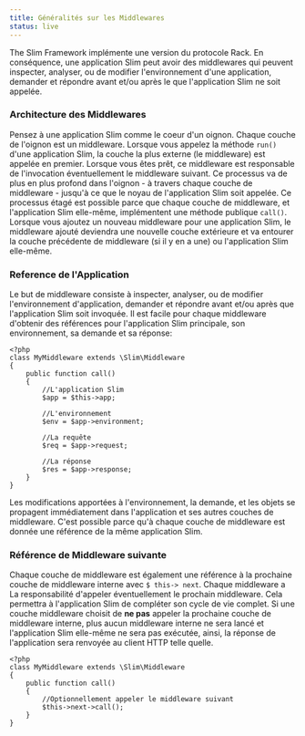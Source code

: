 ```yaml
---
title: Généralités sur les Middlewares
status: live
---
```


The Slim Framework implémente une version du protocole Rack. En conséquence, une application Slim peut avoir  des middlewares qui peuvent inspecter, analyser, ou de modifier l'environnement d'une application, demander et répondre avant et/ou après le que l'application Slim ne soit appelée.

### Architecture des Middlewares 

Pensez à une application Slim comme le coeur d'un oignon. Chaque couche de l'oignon est un middleware. Lorsque vous appelez la méthode `run()` d'une application Slim, la couche la plus externe (le middleware) est appelée en premier. Lorsque vous êtes prêt, ce middleware est responsable de l'invocation éventuellement le middleware suivant. Ce processus va de plus en plus profond dans l'oignon - à travers chaque couche de middleware - jusqu'à ce que le noyau de l'application Slim soit appelée. Ce processus étagé est possible parce que chaque couche de middleware, et l'application Slim elle-même, implémentent une méthode publique `call()`.
Lorsque vous ajoutez un nouveau middleware pour une application Slim, le middleware ajouté deviendra une nouvelle couche extérieure et va entourer la couche précédente de middleware (si il y en a une) ou l'application Slim elle-même.

### Reference de l'Application 

Le but de middleware consiste à inspecter, analyser, ou de modifier l'environnement d'application, demander et répondre avant et/ou après que l'application Slim soit invoquée. Il est facile pour chaque middleware d'obtenir des références pour l'application Slim  principale, son environnement, sa demande et sa réponse:

    <?php
    class MyMiddleware extends \Slim\Middleware
    {
        public function call()
        {
            //L'application Slim
            $app = $this->app;

            //L'environnement
            $env = $app->environment;

            //La requête
            $req = $app->request;

            //La réponse
            $res = $app->response;
        }
    }

Les modifications apportées à l'environnement, la demande, et les objets se propagent immédiatement dans l'application et ses autres couches de middleware. C'est possible parce qu'à chaque couche de middleware est donnée une référence de la même application Slim.

### Référence de Middleware suivante 

Chaque couche de middleware est également une référence à la prochaine couche de middleware interne avec `$ this-> next`. Chaque middleware a La responsabilité d'appeler éventuellement le prochain middleware. Cela permettra à l'application Slim de compléter son cycle de vie complet. Si une couche middleware choisit de **ne pas** appeler la prochaine couche de middleware interne, plus aucun middleware interne ne sera lancé et l'application Slim elle-même ne sera pas exécutée, ainsi, la réponse de l'application sera renvoyée au client HTTP telle quelle.

    <?php
    class MyMiddleware extends \Slim\Middleware
    {
        public function call()
        {
            //Optionnellement appeler le middleware suivant
            $this->next->call();
        }
    }
